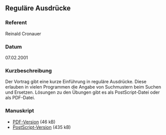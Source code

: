 ## Reguläre Ausdrücke

### Referent
Reinald Cronauer

### Datum
07.02.2001

### Kurzbeschreibung
Der Vortrag gibt eine kurze Einführung in reguläre Ausdrücke. Diese erlauben in
vielen Programmen die Angabe von Suchmustern beim Suchen und Ersetzen.
Lösungen zu den Übungen gibt es als PostScript-Datei oder als PDF-Datei.

### Manuskript

* [PDF-Version](/download/Vortraege/Regex.pdf) (46 kB)
* [PostScript-Version](/download/Vortraege/Regex.ps) (435 kB)
